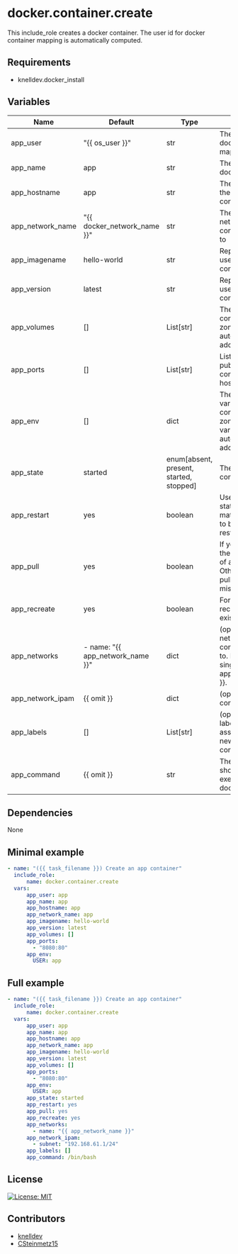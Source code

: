 # docker.container.create

This include_role creates a docker container. The user id for docker container mapping is automatically computed.

## Requirements
- knelldev.docker_install

## Variables
| Name | Default | Type | Description |
| --- | --- | --- | --- |
| app_user | "{{ os_user }}" | str | The user name for docker container mapping |
| app_name | app | str | The name of the docker container |
| app_hostname | app | str | The hostname of the docker container |
| app_network_name | "{{ docker_network_name }}" | str | The name of the network the container belongs to |
| app_imagename | hello-world | str | Repository path used to create the container |
| app_version | latest | str | Repository tag used to create the container |
| app_volumes | [] | List[str] | The volumes of the container. Time zone volumes are automatically added to this list. |
| app_ports | [] | List[str] | List of ports to publish from the container to the host. |
| app_env | [] | dict | The environment variables of the container. Time zone environment variable is automatically added to this dict. |
| app_state | started | enum[absent, present, started, stopped] | The state of the container. |
| app_restart | yes | boolean | Use with started state to force a matching container to be stopped and restarted. |
| app_pull | yes | boolean | If yes, always pull the latest version of an image. Otherwise, will only pull an image when missing. |
| app_recreate | yes | boolean | Force the recreation of an existing container. |
| app_networks | - name: "{{ app_network_name }}" | dict | (optional) List of networks the container belongs to. Defaults to the single network {{ app_network_name }}. |
| app_network_ipam | {{ omit }} | dict | (optional) IPAM config blocks list. |
| app_labels | [] | List[str] | (optional) List of labels to be assigned to the new docker container. |
| app_command | {{ omit }} | str | The command that should be executed in the docker container. |

## Dependencies
None

## Minimal example
```yaml
- name: "({{ task_filename }}) Create an app container"
  include_role:
      name: docker.container.create
  vars:
      app_user: app
      app_name: app
      app_hostname: app
      app_network_name: app
      app_imagename: hello-world
      app_version: latest
      app_volumes: []
      app_ports: 
        - "8080:80"
      app_env: 
        USER: app
```

## Full example
```yaml
- name: "({{ task_filename }}) Create an app container"
  include_role:
      name: docker.container.create
  vars:
      app_user: app
      app_name: app
      app_hostname: app
      app_network_name: app
      app_imagename: hello-world
      app_version: latest
      app_volumes: []
      app_ports: 
        - "8080:80"
      app_env: 
        USER: app
      app_state: started
      app_restart: yes
      app_pull: yes
      app_recreate: yes
      app_networks:
        - name: "{{ app_network_name }}"
      app_network_ipam:
        - subnet: "192.168.61.1/24"
      app_labels: []
      app_command: /bin/bash
```

## License
[![License: MIT](https://img.shields.io/badge/License-MIT-yellow.svg)](https://opensource.org/licenses/MIT)

## Contributors
- [knelldev](https://github.com/knelldev)
- [CSteinmetz15](https://github.com/CSteinmetz15)